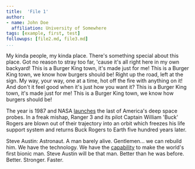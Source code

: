 ```yaml
---
title:  'File 1'
author:
- name: John Doe
  affiliation: University of Somewhere
tags: [example, first, test]
followups: [file2.md, file3.md]
...
```


My kinda people, my kinda place. There's something special about this place. 
Got no reason to stray too far, 'cause it's all right here in my own backyard! 
This is a Burger King town, it's made just for me! This is a Burger King town, 
we know how burgers should be! Right up the road, left at the sign. My way, 
your way, one at a time, hot off the fire with anything on it! And don't it 
feel good when it's just how you want it? This is a Burger King town, it's made 
just for me! This is a Burger King town, we know how burgers should be!

The year is 1987 and NASA [launches](file2.md) the last of America's deep space 
probes. In a freak mishap, Ranger 3 and its pilot Captain William 'Buck' Rogers 
are blown out of their trajectory into an orbit which freezes his life support 
system and returns Buck Rogers to Earth five hundred years later.

Steve Austin: Astronaut. A man barely alive. Gentlemen... we can rebuild him. 
We have the technology. We have the [capability](file3.md) to make the world's first bionic 
man. Steve Austin will be that man. Better than he was before. Better. 
Stronger. Faster.
